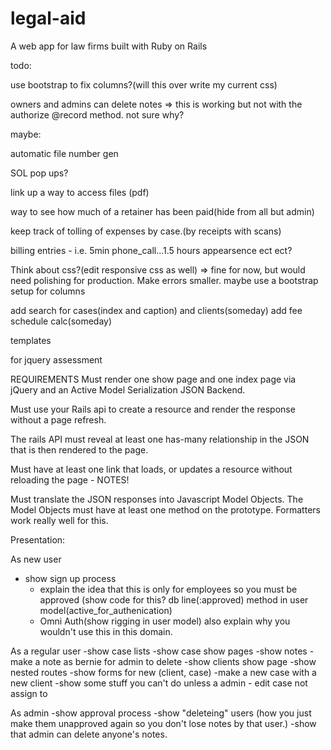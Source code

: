 # legal-aid
A web app for law firms built with Ruby on Rails

todo:

use bootstrap to fix columns?(will this over write my current css)

owners and admins can delete notes => this is working but not with the authorize @record method. not sure why?


maybe: 

automatic file number gen

SOL pop ups?

link up a way to access files (pdf)

way to see how much of a retainer has been paid(hide from all but admin)

keep track of tolling of expenses by case.(by receipts with scans)

billing entries - i.e. 5min phone_call...1.5 hours appearsence ect ect?

Think about css?(edit responsive css as well) => fine for now, but would need polishing for production. Make errors smaller. maybe use a bootstrap setup for columns

add search for cases(index and caption) and clients(someday)
add fee schedule calc(someday)

templates


for jquery assessment

REQUIREMENTS
Must render one show page and one index page via jQuery and an Active Model Serialization JSON Backend.

Must use your Rails api to create a resource and render the response without a page refresh.

The rails API must reveal at least one has-many relationship in the JSON that is then rendered to the page.

Must have at least one link that loads, or updates a resource without reloading the page - NOTES!

Must translate the JSON responses into Javascript Model Objects. The Model Objects must have at least one method on the prototype. Formatters work really well for this.



Presentation:

As new user

- show sign up process
  - explain the idea that this is only for employees so you must be approved (show code for this? db line(:approved) method in user model(active_for_authenication)
  - Omni Auth(show rigging in user model) also explain why you wouldn't use this in this domain.

As a regular user
  -show case lists
  -show case show pages
  -show notes
  -make a note as bernie for admin to delete
  -show clients show page
  -show nested routes
  -show forms for new (client, case)
  -make a new case with a new client
  -show some stuff you can't do unless a admin - edit case not assign to

As admin
  -show approval process
  -show "deleteing" users (how you just make them unapproved again so you don't lose notes by that user.)
  -show that admin can delete anyone's notes.
